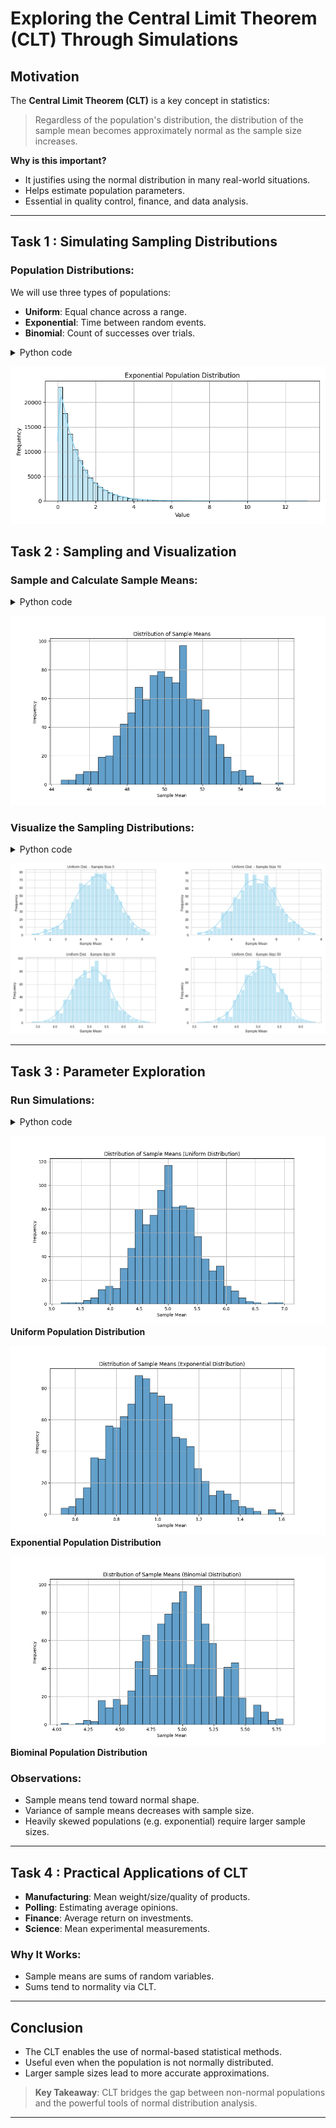 # Exploring the Central Limit Theorem (CLT) Through Simulations

##  Motivation
The **Central Limit Theorem (CLT)** is a key concept in statistics:

> Regardless of the population's distribution, the distribution of the sample mean becomes approximately normal as the sample size increases.

**Why is this important?**
- It justifies using the normal distribution in many real-world situations.
- Helps estimate population parameters.
- Essential in quality control, finance, and data analysis.

---

## Task 1 : Simulating Sampling Distributions

### Population Distributions:
We will use three types of populations:
- **Uniform**: Equal chance across a range.
- **Exponential**: Time between random events.
- **Binomial**: Count of successes over trials.

<details>

<summary>Python code</summary>

--- 

```python 

import numpy as np

def generate_population(dist, size=100000):
    if dist == "uniform":
        return np.random.uniform(0, 1, size)
    elif dist == "exponential":
        return np.random.exponential(scale=1.0, size=size)
    elif dist == "binomial":
        return np.random.binomial(n=10, p=0.5, size=size)
```

---
</details>

![alt text](../../_pics/Stat1.png)

## Task 2 : Sampling and Visualization

### Sample and Calculate Sample Means:

<details>
<summary>Python code</summary>

```python
import numpy as np
import matplotlib.pyplot as plt

# Define the simulation function
def simulate_sampling(population, sample_size=30, n_samples=1000):
    return [
        np.mean(np.random.choice(population, size=sample_size, replace=False))
        for _ in range(n_samples)
    ]

# Create a population (e.g., a normal distribution)
population = np.random.normal(loc=50, scale=10, size=10000)

# Simulate the sampling process
sample_means = simulate_sampling(population, sample_size=30, n_samples=1000)

# Plot the distribution of sample means
plt.figure(figsize=(10, 6))
plt.hist(sample_means, bins=30, edgecolor='black', alpha=0.7)
plt.title('Distribution of Sample Means')
plt.xlabel('Sample Mean')
plt.ylabel('Frequency')
plt.grid(True)
plt.show()
```
</details>

![alt text](../../_pics/Stat2.png)

### Visualize the Sampling Distributions:

<details>
<summary>Python code</summary>

```python
import matplotlib.pyplot as plt
import seaborn as sns
import numpy as np

sns.set(style="whitegrid")

# Simulate sampling
def simulate_sampling(population, sample_size=30, n_samples=1000):
    return [
        np.mean(np.random.choice(population, size=sample_size, replace=False))
        for _ in range(n_samples)
    ]

# Generate different types of populations
def generate_population(distribution_type, size=10000):
    if distribution_type == "uniform":
        return np.random.uniform(low=0, high=10, size=size)  # Uniform distribution
    elif distribution_type == "exponential":
        return np.random.exponential(scale=1, size=size)  # Exponential distribution
    elif distribution_type == "binomial":
        return np.random.binomial(n=10, p=0.5, size=size)  # Binomial distribution
    else:
        raise ValueError("Unknown distribution type")

# Plot the sampling distribution
def plot_sampling_distribution(dist_name, population):
    sample_sizes = [5, 10, 30, 50]
    plt.figure(figsize=(16, 10))

    for i, size in enumerate(sample_sizes):
        sample_means = simulate_sampling(population, sample_size=size)
        plt.subplot(2, 2, i+1)
        sns.histplot(sample_means, bins=30, kde=True, color="skyblue")
        plt.title(f"{dist_name.capitalize()} Dist. - Sample Size {size}")
        plt.xlabel("Sample Mean")
        plt.ylabel("Frequency")

    plt.tight_layout()
    plt.suptitle(f"CLT Simulation for {dist_name.capitalize()} Population", fontsize=18, y=1.03)
    plt.show()

# Example usage
uniform_pop = generate_population("uniform")
plot_sampling_distribution("uniform", uniform_pop)

```

</details>

![alt text](../../_pics/Stat2missing_one.png)

---

## Task 3 : Parameter Exploration

### Run Simulations:

<details>
<summary>Python code</summary>

```python

# Uniform
uniform_pop = generate_population("uniform")
plot_sampling_distribution("uniform", uniform_pop)

# Exponential
exp_pop = generate_population("exponential")
plot_sampling_distribution("exponential", exp_pop)

# Binomial
binom_pop = generate_population("binomial")
plot_sampling_distribution("binomial", binom_pop)
```
</details>


![alt text](../../_pics/Stat3.png)
**Uniform Population Distribution**

![alt text](../../_pics/Stat4.png)
**Exponential Population Distribution**

![alt text](../../_pics/Stat5.png)
**Biominal Population Distribution**


### Observations:
- Sample means tend toward normal shape.
- Variance of sample means decreases with sample size.
- Heavily skewed populations (e.g. exponential) require larger sample sizes.

---

## Task 4 : Practical Applications of CLT

- **Manufacturing**: Mean weight/size/quality of products.
- **Polling**: Estimating average opinions.
- **Finance**: Average return on investments.
- **Science**: Mean experimental measurements.

### Why It Works:
- Sample means are sums of random variables.
- Sums tend to normality via CLT.

---

## Conclusion

- The CLT enables the use of normal-based statistical methods.
- Useful even when the population is not normally distributed.
- Larger sample sizes lead to more accurate approximations.

> **Key Takeaway**: CLT bridges the gap between non-normal populations and the powerful tools of normal distribution analysis.

---